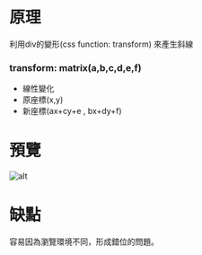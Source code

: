 # 原理

利用div的變形(css function: transform) 來產生斜線

### transform: matrix(a,b,c,d,e,f)

  - 線性變化
  - 原座標(x,y)
  - 新座標(ax+cy+e , bx+dy+f)

# 預覽

![alt](http://imgur.com/wldKVvU.jpg)

# 缺點

容易因為瀏覽環境不同，形成錯位的問題。
